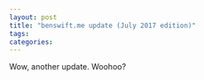 ```yaml
---
layout: post
title: "benswift.me update (July 2017 edition)"
tags:
categories:
---
```


Wow, another update. Woohoo?
